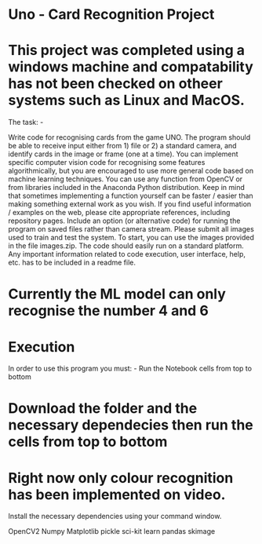 # Uno - Card Recognition Project

# This project was completed using a windows machine and compatability has not been checked on otheer systems such as Linux and MacOS.

The task: - 

Write code for recognising cards from the game UNO. The program should be able to receive input
either from 1) file or 2) a standard camera, and identify cards in the image or frame (one at a time).
You can implement specific computer vision code for recognising some features algorithmically, but
you are encouraged to use more general code based on machine learning techniques.
You can use any function from OpenCV or from libraries included in the Anaconda Python distribution.
Keep in mind that sometimes implementing a function yourself can be faster / easier than making
something external work as you wish. If you find useful information / examples on the web, please
cite appropriate references, including repository pages.
Include an option (or alternative code) for running the program on saved files rather than camera
stream. Please submit all images used to train and test the system. To start, you can use the images
provided in the file images.zip.
The code should easily run on a standard platform. Any important information related to code
execution, user interface, help, etc. has to be included in a readme file.

# Currently the ML model can only recognise the number 4 and 6 

# Execution 

In order to use this program you must: - Run the Notebook cells from top to bottom 

# Download the folder and the necessary dependecies then run the cells from top to bottom

# Right now only colour recognition has been implemented on video.

Install the necessary dependencies using your command window. 
  
  OpenCV2
  Numpy
  Matplotlib
  pickle
  sci-kit learn 
  pandas
  skimage
